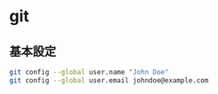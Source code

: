 # git

## 基本設定

```bash
git config --global user.name "John Doe"
git config --global user.email johndoe@example.com
```
